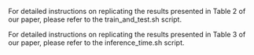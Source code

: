 For detailed instructions on replicating the results presented in Table 2 of our paper, please refer to the train_and_test.sh script.

For detailed instructions on replicating the results presented in Table 3 of our paper, please refer to the inference_time.sh script.
